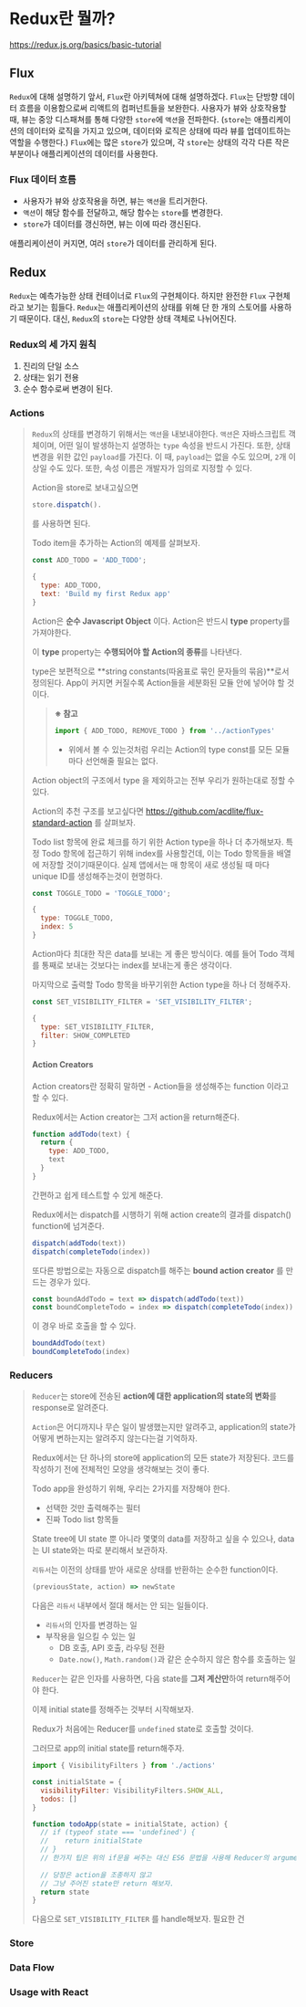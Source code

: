 # Redux란 뭘까?

https://redux.js.org/basics/basic-tutorial

## Flux

`Redux`에 대해 설명하기 앞서, `Flux`란 아키텍쳐에 대해 설명하겠다.
`Flux`는 단방향 데이터 흐름을 이용함으로써 리액트의 컴퍼넌트들을 보완한다.
사용자가 뷰와 상호작용할 때, 뷰는 중앙 디스패쳐를 통해 다양한 `store`에 `액션`을 전파한다.
(`store`는 애플리케이션의 데이터와 로직을 가지고 있으며, 데이터와 로직은 상태에 따라 뷰를 업데이트하는 역할을 수행한다.)
`Flux`에는 많은 `store`가 있으며, 각 `store`는 상태의 각각 다른 작은 부분이나 애플리케이션의 데이터를 사용한다.

### Flux 데이터 흐름

- 사용자가 뷰와 상호작용을 하면, 뷰는 `액션`을 트리거한다.
- `액션`이 해당 함수를 전달하고, 해당 함수는 `store`를 변경한다.
- `store`가 데이터를 갱신하면, 뷰는 이에 따라 갱신된다.

애플리케이션이 커지면, 여러 `store`가 데이터를 관리하게 된다.

## Redux

`Redux`는 예측가능한 상태 컨테이너로 `Flux`의 구현체이다.
하지만 완전한 `Flux` 구현체라고 보기는 힘들다. `Redux`는 애플리케이션의 상태를 위해 단 한 개의 스토어를 사용하기 때문이다. 대신, `Redux`의 `store`는 다양한 상태 객체로 나뉘어진다.

### Redux의 세 가지 원칙

1. 진리의 단일 소스
2. 상태는 읽기 전용
3. 순수 함수로써 변경이 된다.

### Actions

> `Redux`의 상태를 변경하기 위해서는 `액션`을 내보내야한다. `액션`은 자바스크립트 객체이며, 어떤 일이 발생하는지 설명하는 `type` 속성을 반드시 가진다. 또한, 상태 변경을 위한 값인 `payload`를 가진다.
> 이 때, `payload`는 없을 수도 있으며, `2`개 이상일 수도 있다. 또한, 속성 이름은 개발자가 임의로 지정할 수 있다.
>
> Action을 store로 보내고싶으면
>
> ```js
> store.dispatch().
> ```
>
> 를 사용하면 된다.
>
> Todo item을 추가하는 Action의 예제를 살펴보자.
>
> ```js
> const ADD_TODO = 'ADD_TODO';
> 
> {
>   type: ADD_TODO,
>   text: 'Build my first Redux app'
> }
> ```
>
> Action은 **순수 Javascript Object** 이다. Action은 반드시 **type** property를 가져야한다.
>
> 이 **type** property는 **수행되어야 할 Action의 종류**를 나타낸다.
>
> type은 보편적으로 **string constants(따옴표로 묶인 문자들의 묶음)**로서 정의된다. App이 커지면 커질수록 Action들을 세분화된 모듈 안에 넣어야 할 것이다.
>
> 
>
> >**※ 참고**
> >
> >```js
> >import { ADD_TODO, REMOVE_TODO } from '../actionTypes'
> >```
> >
> >- 위에서 볼 수 있는것처럼 우리는 Action의 type const를 모든 모듈마다 선언해줄 필요는 없다.
>
> 
>
> Action object의 구조에서 type 을 제외하고는 전부 우리가 원하는대로 정할 수 있다.
>
> Action의 추천 구조를 보고싶다면 https://github.com/acdlite/flux-standard-action 를 살펴보자.
>
> Todo list 항목에 완료 체크를 하기 위한 Action type을 하나 더 추가해보자. 특정 Todo 항목에 접근하기 위해 index를 사용할건데, 이는 Todo 항목들을 배열에 저장할 것이기때문이다. 실제 앱에서는 매 항목이 새로 생성될 때 마다 unique ID를 생성해주는것이 현명하다.
>
> ```js
> const TOGGLE_TODO = 'TOGGLE_TODO';
> 
> {
>   type: TOGGLE_TODO,
>   index: 5
> }
> ```
>
> Action마다 최대한 작은 data를 보내는 게 좋은 방식이다. 예를 들어 Todo 객체를 통째로 보내는 것보다는 index를 보내는게 좋은 생각이다.
>
> 
>
> 마지막으로 출력할 Todo 항목을 바꾸기위한 Action type을 하나 더 정해주자.
>
> ```js
> const SET_VISIBILITY_FILTER = 'SET_VISIBILITY_FILTER';
> 
> {
>   type: SET_VISIBILITY_FILTER,
>   filter: SHOW_COMPLETED
> }
> ```
>
> #### Action Creators
>
> Action creators란 정확히 말하면 - Action들을 생성해주는 function 이라고 할 수 있다.
>
> Redux에서는 Action creator는 그저 action을 return해준다.
>
> ```js
> function addTodo(text) {
>   return {
>     type: ADD_TODO,
>     text
>   }
> }
> ```
>
> 간편하고 쉽게 테스트할 수 있게 해준다.
>
> Redux에서는 dispatch를 시행하기 위해 action create의 결과를 dispatch() function에 넘겨준다.
>
> ```js
> dispatch(addTodo(text))
> dispatch(completeTodo(index))
> ```
>
> 또다른 방법으로는 자동으로 dispatch를 해주는 **bound action creator** 를 만드는 경우가 있다.
>
> ```js
> const boundAddTodo = text => dispatch(addTodo(text))
> const boundCompleteTodo = index => dispatch(completeTodo(index))
> ```
>
> 이 경우 바로 호출을 할 수 있다.
>
> ```js
> boundAddTodo(text)
> boundCompleteTodo(index)
> ```
>
> 

### Reducers

> `Reducer`는 store에 전송된 **action에 대한 application의 state의 변화**를 response로 알려준다.
>
> `Action`은 어디까지나 무슨 일이 발생했는지만 알려주고, application의 state가 어떻게 변하는지는 알려주지 않는다는걸 기억하자.
>
> Redux에서는 단 하나의 store에 application의 모든 state가 저장된다. 코드를 작성하기 전에 전체적인 모양을 생각해보는 것이 좋다.
>
> 
>
> Todo app을 완성하기 위해, 우리는 2가지를 저장해야 한다.
>
> - 선택한 것만 출력해주는 필터
> - 진짜 Todo list 항목들
>
> State tree에 UI state 뿐 아니라 몇몇의 data를 저장하고 싶을 수 있으나, data는 UI state와는 따로 분리해서 보관하자.
>
> 
>
> `리듀서`는 이전의 상태를 받아 새로운 상태를 반환하는 순수한 function이다.
>
> ```js
> (previousState, action) => newState
> ```
>
> 다음은 `리듀서` 내부에서 절대 해서는 안 되는 일들이다.
>
> - `리듀서`의 인자를 변경하는 일
> - 부작용을 일으킬 수 있는 일
>   - DB 호출, API 호출, 라우팅 전환
>   - `Date.now()`, `Math.random()`과 같은 순수하지 않은 함수를 호출하는 일
>
> `Reducer`는 같은 인자를 사용하면, 다음 state를 **그저 계산만**하여 return해주어야 한다.
>
> 
>
> 이제 initial state를 정해주는 것부터 시작해보자. 
>
> Redux가 처음에는 Reducer를 `undefined` state로 호출할 것이다. 
>
> 그러므로 app의 initial state를 return해주자.
>
> ```js
> import { VisibilityFilters } from './actions'
> 
> const initialState = {
>   visibilityFilter: VisibilityFilters.SHOW_ALL,
>   todos: []
> }
> 
> function todoApp(state = initialState, action) {
>   // if (typeof state === 'undefined') {
>   //    return initialState
>   // }
>   // 한가지 팁은 위의 if문을 써주는 대신 ES6 문법을 사용해 Reducer의 argument에 미리 설정해주는 것이다.
>     
>   // 당장은 action을 조종하지 않고
>   // 그냥 주어진 state만 return 해보자.
>   return state
> }
> ```
>
> 다음으로 `SET_VISIBILITY_FILTER` 를 handle해보자. 필요한 건 

### Store

### Data Flow

### Usage with React